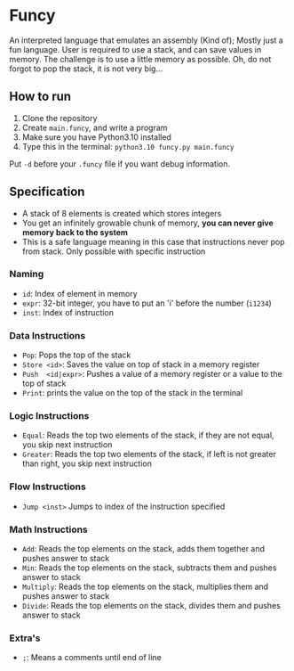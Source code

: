 # Funcy

An interpreted language that emulates an assembly (Kind of); Mostly just a fun language. 
User is required to use a stack, and can save values in memory. The challenge is to use 
a little memory as possible. Oh, do not forgot to pop the stack, it is not very big...

## How to run

1. Clone the repository
2. Create `main.funcy`, and write a program
3. Make sure you have Python3.10 installed
4. Type this in the terminal: `python3.10 funcy.py main.funcy`

Put `-d` before your `.funcy` file if you want debug information.

## Specification

- A stack of 8 elements is created which stores integers
- You get an infinitely growable chunk of memory, **you can never give memory back to the system**
- This is a safe language meaning in this case that instructions never pop from stack. Only possible with specific instruction

### Naming

- `id`: Index of element in memory
- `expr`: 32-bit integer, you have to put an 'i' before the number (`i1234`)
- `inst`: Index of instruction

### Data Instructions

- `Pop`: Pops the top of the stack
- `Store <id>`: Saves the value on top of stack in a memory register  
- `Push  <id|expr>`: Pushes a value of a memory register or a value to the top of stack
- `Print`: prints the value on the top of the stack in the terminal

### Logic Instructions

- `Equal`: Reads the top two elements of the stack, if they are not equal, you skip next instruction	
- `Greater`: Reads the top two elements of the stack, if left is not greater than right, you skip next instruction

### Flow Instructions

- `Jump <inst>` Jumps to index of the instruction specified

### Math Instructions

- `Add`: Reads the top elements on the stack, adds them together and pushes answer to stack
- `Min`: Reads the top elements on the stack, subtracts them and pushes answer to stack
- `Multiply`: Reads the top elements on the stack, multiplies them and pushes answer to stack
- `Divide`: Reads the top elements on the stack, divides them and pushes answer to stack

### Extra's

- `;`: Means a comments until end of line